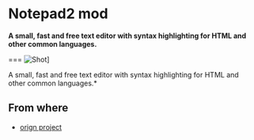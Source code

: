 Notepad2 mod
===
**A small, fast and free text editor with syntax highlighting for HTML and other common languages.**

===
![Shot](https://github.com/jiftle/notepad2-mod/tree/master/doc/screenshots/1.jpeg)]

A small, fast and free text editor with syntax highlighting for HTML and other common languages.*

From where
---
- [orign project](https://sourceforge.net/projects/notepad2/)

